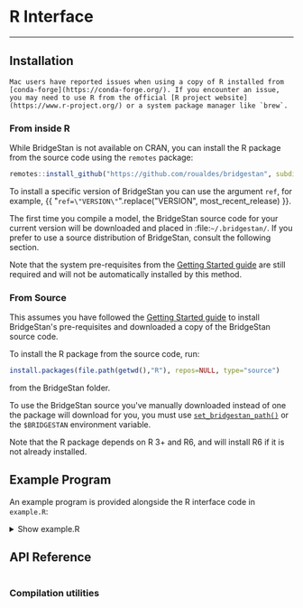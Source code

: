 # R Interface

---

## Installation

```{note}
Mac users have reported issues when using a copy of R installed from [conda-forge](https://conda-forge.org/). If you encounter an issue, you may need to use R from the official [R project website](https://www.r-project.org/) or a system package manager like `brew`.
```

### From inside R

While BridgeStan is not available on CRAN, you can install the R package from the source code
using the `remotes` package:

```R
remotes::install_github("https://github.com/roualdes/bridgestan", subdir="R")
```

To install a specific version of BridgeStan you can use the argument `ref`,
for example, {{ "`ref=\"VERSION\"`".replace("VERSION", most_recent_release) }}.

The first time you compile a model, the BridgeStan source code for your current version
will be downloaded and placed in :file:`~/.bridgestan/`.
If you prefer to use a source distribution of BridgeStan, consult the following section.

Note that the system pre-requisites from the [Getting Started guide](../getting-started.rst)
are still required and will not be automatically installed by this method.

### From Source

This assumes you have followed the [Getting Started guide](../getting-started.rst)
to install BridgeStan's pre-requisites and downloaded a copy of the BridgeStan source code.

To install the R package from the source code, run:
```R
install.packages(file.path(getwd(),"R"), repos=NULL, type="source")
```
from the BridgeStan folder.

To use the BridgeStan source you've manually downloaded instead of
one the package will download for you, you must use
[`set_bridgestan_path()`](#function-set-bridgestan-path) or the `$BRIDGESTAN`
environment variable.

Note that the R package depends on R 3+ and R6, and will install R6 if it is not
already installed.

## Example Program

An example program is provided alongside the R interface code in `example.R`:

<details>
<summary><a>Show example.R</a></summary>

```{literalinclude} ../../R/example.R
:language: R
```

</details>

## API Reference


```{include} ./_r/StanModel.md
```

### Compilation utilities

```{include} ./_r/compile_model.md
```

```{include} ./_r/set_bridgestan_path.md
```
